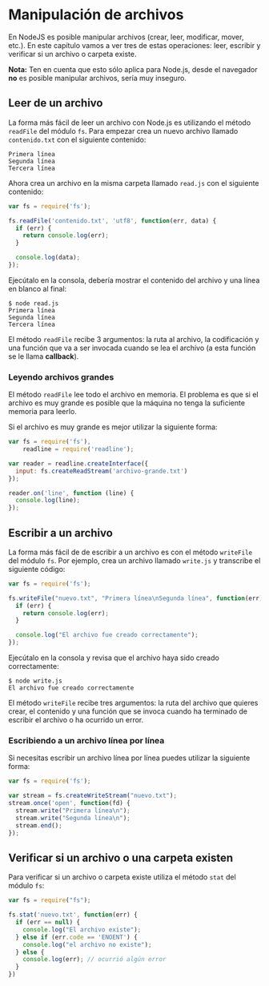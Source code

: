 # Manipulación de archivos

En NodeJS es posible manipular archivos (crear, leer, modificar, mover, etc.). En este capítulo vamos a ver tres de estas operaciones: leer, escribir y verificar si un archivo o carpeta existe.

**Nota:** Ten en cuenta que esto sólo aplica para Node.js, desde el navegador **no** es posible manipular archivos, sería muy inseguro.

## Leer de un archivo

La forma más fácil de leer un archivo con Node.js es utilizando el método `readFile` del módulo `fs`. Para empezar crea un nuevo archivo llamado `contenido.txt` con el siguiente contenido:

```
Primera línea
Segunda línea
Tercera línea
```

Ahora crea un archivo en la misma carpeta llamado `read.js` con el siguiente contenido:

```javascript
var fs = require('fs');

fs.readFile('contenido.txt', 'utf8', function(err, data) {
  if (err) {
    return console.log(err);
  }

  console.log(data);
});
```

Ejecútalo en la consola, debería mostrar el contenido del archivo y una línea en blanco al final:

```
$ node read.js
Primera línea
Segunda línea
Tercera línea

```

El método `readFile` recibe 3 argumentos: la ruta al archivo, la codificación y una función que va a ser invocada cuando se lea el archivo (a esta función se le llama **callback**).

### Leyendo archivos grandes

El método `readFile` lee todo el archivo en memoria. El problema es que si el archivo es muy grande es posible que la máquina no tenga la suficiente memoria para leerlo.

Si el archivo es muy grande es mejor utilizar la siguiente forma:

```javascript
var fs = require('fs'),
    readline = require('readline');

var reader = readline.createInterface({
  input: fs.createReadStream('archivo-grande.txt')
});

reader.on('line', function (line) {
  console.log(line);
});
```

## Escribir a un archivo

La forma más fácil de de escribir a un archivo es con el método `writeFile` del módulo `fs`. Por ejemplo, crea un archivo llamado `write.js` y transcribe el siguiente código:

```javascript
var fs = require('fs');

fs.writeFile("nuevo.txt", "Primera línea\nSegunda línea", function(err) {
  if (err) {
    return console.log(err);
  }

  console.log("El archivo fue creado correctamente");
});
```

Ejecútalo en la consola y revisa que el archivo haya sido creado correctamente:

```
$ node write.js
El archivo fue creado correctamente
```

El método `writeFile` recibe tres argumentos: la ruta del archivo que quieres crear, el contenido y una función que se invoca cuando ha terminado de escribir el archivo o ha ocurrido un error.

### Escribiendo a un archivo línea por línea

Si necesitas escribir un archivo línea por línea puedes utilizar la siguiente forma:

```javascript
var fs = require('fs');

var stream = fs.createWriteStream("nuevo.txt");
stream.once('open', function(fd) {
  stream.write("Primera línea\n");
  stream.write("Segunda línea\n");
  stream.end();
});
```

## Verificar si un archivo o una carpeta existen

Para verificar si un archivo o carpeta existe utiliza el método `stat` del módulo `fs`:

```javascript
var fs = require("fs");

fs.stat('nuevo.txt', function(err) {
  if (err == null) {
    console.log("El archivo existe");
  } else if (err.code == 'ENOENT') {
    console.log("el archivo no existe");
  } else {
    console.log(err); // ocurrió algún error
  }
})
```
